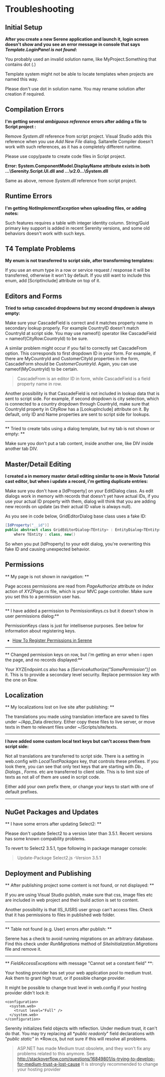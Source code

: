 # Troubleshooting

## Initial Setup

**After you create a new Serene application and launch it, login screen doesn't show and you see an error message in console that says *Template.LoginPanel is not found*:**

You probably used an invalid solution name, like MyProject.Something that contains dot (.) 

Template system might not be able to locate templates when projects are named this way.

Please don't use dot in solution name. You may rename solution after creation if required.

## Compilation Errors

**I'm getting several *ambiguous reference* errors after adding a file to Script project :**

Remove *System.dll* reference from script project. Visual Studio adds this reference when you use *Add New File* dialog. Saltarelle Compiler doesn't work with such references, as it has a completely different runtime.

Please use copy/paste to create code files in Script project.

**Error: System.ComponentModel.DisplayName attribute exists in both ...\Serenity.Script.UI.dll and ...\v2.0...\System.dll** 

Same as above, remove *System.dll* reference from script project.

## Runtime Errors

**I'm getting *NotImplementException* when uploading files, or adding notes:**

Such features requires a table with integer identity column. String/Guid primary key support is added in recent Serenity versions, and some old behaviors doesn't work with such keys.

## T4 Template Problems

**My enum is not transferred to script side, after transforming templates:**

If you use an enum type in a row or service request / response it will be transferred, otherwise it won't by default. If you still want to include this enum, add [ScriptInclude] attribute on top of it.

## Editors and Forms

**Tried to setup cascaded dropdowns but my second dropdown is always empty:**

Make sure your CascadeField is correct and it matches property name in secondary lookup properly. For example CountryID doesn't match CountryId at script side. You may use nameof() operator like CascadeField = nameof(CityRow.CountryId) to be sure.

A similar problem might occur if you fail to correctly set CascadeFrom option. This corresponds to first dropdown ID in your form. For example, if there are MyCountryId and CustomerCityId properties in the form, CascadeForm should be *CustomerCountryId*. Again, you can use nameof(MyCountryId) to be certain.

> CascadeFrom is an editor ID in form, while CascadeField is a field property name in row.

Another possibility is that CascadeField is not included in lookup data that is sent to script side. For example, if second dropdown is city selection, which is connected to a country dropdown through CountryId, make sure that CountryId property in CityRow has a [LookupInclude] attribute on it. By default, only ID and Name properties are sent to script side for lookups.

___

** Tried to create tabs using a dialog template, but my tab is not shown or empty: **

Make sure you don't put a tab content, inside another one, like DIV inside another tab DIV.

## Master/Detail Editing

**I created a in memory master detail editing similar to one in Movie Tutorial cast editor, but when i update a record, i'm getting duplicate entries:**

Make sure you don't have a [IdProperty] on your EditDialog class. As edit dialogs work in memory with records that doesn't yet have actual IDs, if you use your actual ID property with them, dialog will think that you are adding new records on update (as their actual ID value is always null).

As you see in code below, GridEditorDialog base class uses a fake ID:

```cs
[IdProperty("__id")]
public abstract class GridEditorDialog<TEntity> : EntityDialog<TEntity>
    where TEntity : class, new()
```

So when you put [IdProperty] to your edit dialog, you're overwriting this fake ID and causing unexpected behavior.


## Permissions

** My page is not shown in navigation: **

Page access permissions are read from *PageAuthorize* attribute on *Index* action of *XYZPage.cs* file, which is your MVC page controller. Make sure you set this to a permission user has.

___


** I have added a permission to PermissionKeys.cs but it doesn't show in user permissions dialog:**

PermissionKeys class is just for intellisense purposes. See below for information about registering keys.

* [How To Register Permissions in Serene](howto/how_to_register_permissions_in_serene.md)

___

** Changed permission keys on row, but i'm getting an error when i open the page, and no records displayed:**

Your XYZEndpoint.cs also has a *[ServiceAuthorize("SomePermission")]* on it. This is to provide a secondary level security. Replace permission key with the one on Row. 

## Localization

** My localizations lost on live site after publishing: **

The translations you made using translation interface are saved to files under ~/App_Data directory. Either copy these files to live server, or move texts in them to relevant files under ~/Scripts/site/texts.

___

**I have added some custom local text keys but can't access them from script side:**

Not all translations are transferred to script side. There is a setting in web.config with *LocalTextPackages* key, that controls these prefixes. If you look there, you can see that only text keys that are starting with *Db.*, *Dialogs.*, *Forms.* etc are transferred to client side. This is to limit size of texts as not all of them are used in script code.

Either add your own prefix there, or change your keys to start with one of default prefixes.

___

## NuGet Packages and Updates


** I have some errors after updating Select2: **

Please don't update Select2 to a version later than 3.5.1. Recent versions has some known compability problems.

To revert to Select2 3.5.1, type following in package manager console:

> Update-Package Select2.js -Version 3.5.1


## Deployment and Publishing

** After publishing project some content is not found, or not displayed: **

If you are using Visual Studio publish, make sure that css, image files etc are included in web project and their build action is set to content.

Another possibility is that IIS_IUSRS user group can't access files. Check that it has permissions to files in published web folder.

___

** Table not found (e.g. User) errors after publish: **

Serene has a check to avoid running migrations on an arbitrary database. Find this check under *RunMigrations* method of *SiteInitialization.Migrations* file and remove it.

___

** *FieldAccessExceptions* with message "Cannot set a constant field" **:

Your hosting provider has set your web application pool to medium trust. Ask them to grant high trust, or if possible change provider.

It might be possible to change trust level in web.config if your hosting provider didn't lock it:

```
<configuration> 
  <system.web> 
    <trust level="Full" />
  </system.web> 
</configuration> 

```

Serenity initializes field objects with reflection. Under medium trust, it can't do that. You may try replacing all **public  readonly*" field declarations with "*public static"* in *Row.cs, but not sure if this will resolve all problems. 

> ASP.NET has made Medium trust obsolete, and they won't fix any problems related to this anymore. See http://stackoverflow.com/questions/16849801/is-trying-to-develop-for-medium-trust-a-lost-cause
> It is strongly recommended to change your hosting provider